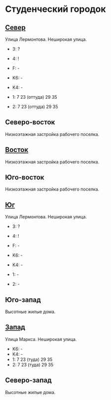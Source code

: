 # Студенческий городок

## [Север](./10570100.md)

Улица Лермонтова.
Неширокая улица.

* 3:    ?
* 4:    !
* F:    -

* K6:   -
* K4:   -
* 1:    7   23 (оттуда) 29  35
* 2:    7   23 (оттуда) 29  35

## Северо-восток

Низкоэтажная застройка рабочего поселка.

## [Восток](./570090.md)

Низкоэтажная застройка рабочего поселка.

## Юго-восток

Низкоэтажная застройка рабочего поселка.

## [Юг](./10570120.md)

Улица Лермонтова.
Неширокая улица.

* 3:    ?
* 4:    !
* F:    -

* K6:   -
* K4:   -
* 1:    -
* 2:    -

## Юго-запад

Высотные жилые дома.

## [Запад](./10550110.md)

Улица Маркса.
Неширокая улица.

* K6:   -
* K4:   -
* 1:    7   23 (туда)   29  35
* 2:    7   23 (туда)   29  35

## Северо-запад

Высотные жилые дома.
